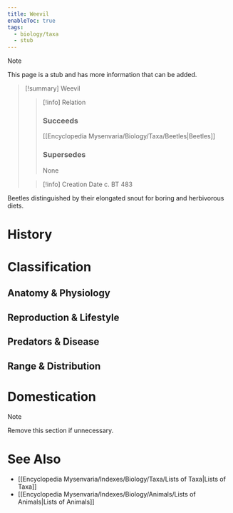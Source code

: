 ```yaml
---
title: Weevil
enableToc: true
tags:
  - biology/taxa
  - stub
---
```


> [!note]
> This page is a stub and has more information that can be added.

> [!summary] Weevil
> > [!info] Relation
> > ### Succeeds
> > [[Encyclopedia Mysenvaria/Biology/Taxa/Beetles|Beetles]]
> > ### Supersedes
> > None
>
> > [!info] Creation Date
> > c. BT 483

Beetles distinguished by their elongated snout for boring and herbivorous diets.
# History

# Classification
## Anatomy & Physiology

## Reproduction & Lifestyle

## Predators & Disease

## Range & Distribution

# Domestication

> [!note]
> Remove this section if unnecessary.
# See Also
- [[Encyclopedia Mysenvaria/Indexes/Biology/Taxa/Lists of Taxa|Lists of Taxa]]
- [[Encyclopedia Mysenvaria/Indexes/Biology/Animals/Lists of Animals|Lists of Animals]]